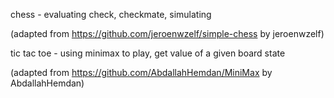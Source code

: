 chess - evaluating check, checkmate, simulating 

(adapted from https://github.com/jeroenwzelf/simple-chess by jeroenwzelf)

tic tac toe - using minimax to play, get value of a given board state

(adapted from https://github.com/AbdallahHemdan/MiniMax by AbdallahHemdan)
